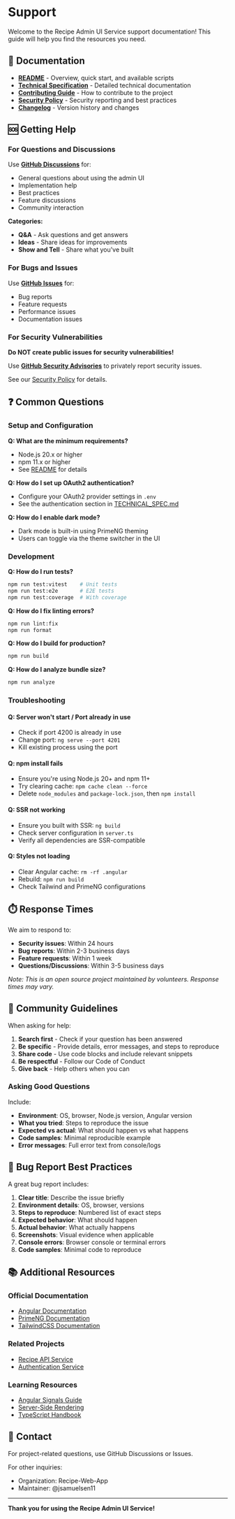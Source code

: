 # Support

Welcome to the Recipe Admin UI Service support documentation! This guide will help you find the resources you need.

## 📖 Documentation

- **[README](../README.md)** - Overview, quick start, and available scripts
- **[Technical Specification](TECHNICAL_SPEC.md)** - Detailed technical documentation
- **[Contributing Guide](CONTRIBUTING.md)** - How to contribute to the project
- **[Security Policy](SECURITY.md)** - Security reporting and best practices
- **[Changelog](../CHANGELOG.md)** - Version history and changes

## 🆘 Getting Help

### For Questions and Discussions

Use **[GitHub Discussions](https://github.com/Recipe-Web-App/admin-ui-service/discussions)** for:

- General questions about using the admin UI
- Implementation help
- Best practices
- Feature discussions
- Community interaction

**Categories:**

- **Q&A** - Ask questions and get answers
- **Ideas** - Share ideas for improvements
- **Show and Tell** - Share what you've built

### For Bugs and Issues

Use **[GitHub Issues](https://github.com/Recipe-Web-App/admin-ui-service/issues/new/choose)** for:

- Bug reports
- Feature requests
- Performance issues
- Documentation issues

### For Security Vulnerabilities

**Do NOT create public issues for security vulnerabilities!**

Use
**[GitHub Security Advisories](https://github.com/Recipe-Web-App/admin-ui-service/security/advisories/new)**
to privately report security issues.

See our [Security Policy](SECURITY.md) for details.

## ❓ Common Questions

### Setup and Configuration

**Q: What are the minimum requirements?**

- Node.js 20.x or higher
- npm 11.x or higher
- See [README](../README.md#prerequisites) for details

**Q: How do I set up OAuth2 authentication?**

- Configure your OAuth2 provider settings in `.env`
- See the authentication section in [TECHNICAL_SPEC.md](TECHNICAL_SPEC.md)

**Q: How do I enable dark mode?**

- Dark mode is built-in using PrimeNG theming
- Users can toggle via the theme switcher in the UI

### Development

**Q: How do I run tests?**

```bash
npm run test:vitest    # Unit tests
npm run test:e2e       # E2E tests
npm run test:coverage  # With coverage
```

**Q: How do I fix linting errors?**

```bash
npm run lint:fix
npm run format
```

**Q: How do I build for production?**

```bash
npm run build
```

**Q: How do I analyze bundle size?**

```bash
npm run analyze
```

### Troubleshooting

#### Q: Server won't start / Port already in use

- Check if port 4200 is already in use
- Change port: `ng serve --port 4201`
- Kill existing process using the port

#### Q: npm install fails

- Ensure you're using Node.js 20+ and npm 11+
- Try clearing cache: `npm cache clean --force`
- Delete `node_modules` and `package-lock.json`, then `npm install`

#### Q: SSR not working

- Ensure you built with SSR: `ng build`
- Check server configuration in `server.ts`
- Verify all dependencies are SSR-compatible

#### Q: Styles not loading

- Clear Angular cache: `rm -rf .angular`
- Rebuild: `npm run build`
- Check Tailwind and PrimeNG configurations

## ⏱️ Response Times

We aim to respond to:

- **Security issues**: Within 24 hours
- **Bug reports**: Within 2-3 business days
- **Feature requests**: Within 1 week
- **Questions/Discussions**: Within 3-5 business days

_Note: This is an open source project maintained by volunteers. Response times may vary._

## 🤝 Community Guidelines

When asking for help:

1. **Search first** - Check if your question has been answered
2. **Be specific** - Provide details, error messages, and steps to reproduce
3. **Share code** - Use code blocks and include relevant snippets
4. **Be respectful** - Follow our Code of Conduct
5. **Give back** - Help others when you can

### Asking Good Questions

Include:

- **Environment**: OS, browser, Node.js version, Angular version
- **What you tried**: Steps to reproduce the issue
- **Expected vs actual**: What should happen vs what happens
- **Code samples**: Minimal reproducible example
- **Error messages**: Full error text from console/logs

## 🐛 Bug Report Best Practices

A great bug report includes:

1. **Clear title**: Describe the issue briefly
2. **Environment details**: OS, browser, versions
3. **Steps to reproduce**: Numbered list of exact steps
4. **Expected behavior**: What should happen
5. **Actual behavior**: What actually happens
6. **Screenshots**: Visual evidence when applicable
7. **Console errors**: Browser console or terminal errors
8. **Code samples**: Minimal code to reproduce

## 📚 Additional Resources

### Official Documentation

- [Angular Documentation](https://angular.dev/)
- [PrimeNG Documentation](https://primeng.org/)
- [TailwindCSS Documentation](https://tailwindcss.com/)

### Related Projects

- [Recipe API Service](https://github.com/Recipe-Web-App/api-service)
- [Authentication Service](https://github.com/Recipe-Web-App/auth-service)

### Learning Resources

- [Angular Signals Guide](https://angular.dev/guide/signals)
- [Server-Side Rendering](https://angular.dev/guide/ssr)
- [TypeScript Handbook](https://www.typescriptlang.org/docs/)

## 📧 Contact

For project-related questions, use GitHub Discussions or Issues.

For other inquiries:

- Organization: Recipe-Web-App
- Maintainer: @jsamuelsen11

---

**Thank you for using the Recipe Admin UI Service!**
